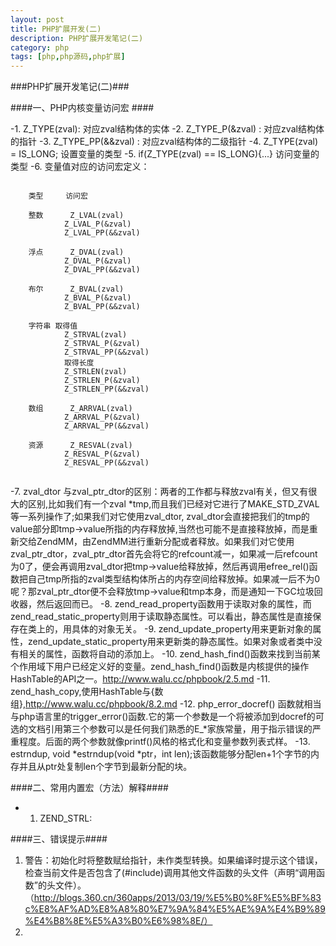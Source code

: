 ```yaml
---
layout: post
title: PHP扩展开发(二)
description: PHP扩展开发笔记(二)
category: php
tags: [php,php源码,php扩展]
---
```

###PHP扩展开发笔记(二)###

####一、PHP内核变量访问宏 ####

-1. Z_TYPE(zval): 对应zval结构体的实体
-2. Z_TYPE_P(&zval) : 对应zval结构体的指针
-3. Z_TYPE_PP(&&zval) : 对应zval结构体的二级指针
-4. Z_TYPE(zval) = IS_LONG; 设置变量的类型
-5. if(Z_TYPE(zval) == IS_LONG){...} 访问变量的类型
-6. 变量值对应的访问宏定义：

```

	类型     访问宏
	
	整数		Z_LVAL(zval)
			Z_LVAL_P(&zval)
			Z_LVAL_PP(&&zval)
			
	浮点		Z_DVAL(zval)
			Z_DVAL_P(&zval)
			Z_DVAL_PP(&&zval)
			
	布尔		Z_BVAL(zval)
			Z_BVAL_P(&zval)
			Z_BVAL_PP(&&zval)
	
	字符串	取得值
			Z_STRVAL(zval)
			Z_STRVAL_P(&zval)
			Z_STRVAL_PP(&&zval)
			取得长度
			Z_STRLEN(zval)
			Z_STRLEN_P(&zval)
			Z_STRLEN_PP(&&zval)
	
	数组		Z_ARRVAL(zval)
			Z_ARRVAL_P(&zval)
			Z_ARRVAL_PP(&&zval)
			
	资源		Z_RESVAL(zval)
			Z_RESVAL_P(&zval)
			Z_RESVAL_PP(&&zval)
	
```

-7. zval_dtor 与zval_ptr_dtor的区别：两者的工作都与释放zval有关，但又有很大的区别,比如我们有一个zval *tmp,而且我们已经对它进行了MAKE_STD_ZVAL等一系列操作了;如果我们对它使用zval_dtor, zval_dtor会直接把我们的tmp的value部分即tmp->value所指的内存释放掉,当然也可能不是直接释放掉，而是重新交给ZendMM，由ZendMM进行重新分配或者释放。如果我们对它使用zval_ptr_dtor，zval_ptr_dtor首先会将它的refcount减一，如果减一后refcount为0了，便会再调用zval_dtor把tmp->value给释放掉，然后再调用efree_rel()函数把自己tmp所指的zval类型结构体所占的内存空间给释放掉。如果减一后不为0呢？那zval_ptr_dtor便不会释放tmp->value和tmp本身，而是通知一下GC垃圾回收器，然后返回而已。
-8. zend_read_property函数用于读取对象的属性，而zend_read_static_property则用于读取静态属性。可以看出，静态属性是直接保存在类上的，用具体的对象无关。
-9. zend_update_property用来更新对象的属性，zend_update_static_property用来更新类的静态属性。如果对象或者类中没有相关的属性，函数将自动的添加上。
-10. zend_hash_find()函数来找到当前某个作用域下用户已经定义好的变量。zend_hash_find()函数是内核提供的操作HashTable的API之一。http://www.walu.cc/phpbook/2.5.md
-11. zend_hash_copy,使用HashTable与{数组},http://www.walu.cc/phpbook/8.2.md
-12. php_error_docref() 函数就相当与php语言里的trigger_error()函数.它的第一个参数是一个将被添加到docref的可选的文档引用第三个参数可以是任何我们熟悉的E_\*家族常量，用于指示错误的严重程度。后面的两个参数就像printf()风格的格式化和变量参数列表式样。
-13. estrndup, void \*estrndup(void \*ptr，int len);该函数能够分配len+1个字节的内存并且从ptr处复制len个字节到最新分配的块。

 
####二、常用内置宏（方法）解释####

- 1. ZEND_STRL:

####三、错误提示####

1. 警告：初始化时将整数赋给指针，未作类型转换。如果编译时提示这个错误，检查当前文件是否包含了(#include)调用其他文件函数的头文件（声明“调用函数”的头文件）。（http://blogs.360.cn/360apps/2013/03/19/%E5%B0%8F%E5%BF%83c%E8%AF%AD%E8%A8%80%E7%9A%84%E5%AE%9A%E4%B9%89%E4%B8%8E%E5%A3%B0%E6%98%8E/）
2. 